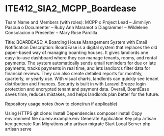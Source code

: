 # ITE412_SIA2_MCPP_Boardease
Team Name and Members (with roles): MCPP
o	Project Lead –  Jimmilyn Pascua
o	Documenter – Ruby Ann Maramot
o	Diagrammer – Wildelene Consolacion
o	Presenter –  Mary Rose Pardilla

Title: BOARDEASE: A Boarding House Management System with Email Notification
Description: BoardEase is a digital system that replaces the old paper-based way of managing boarding houses. It gives landlords one easy-to-use dashboard where they can manage tenants, rooms, and rental payments.
The system automatically sends email reminders for due or late payments, tracks payments in real time, and lets landlords filter data for financial reviews. They can also create detailed reports for monthly, quarterly, or yearly use.
With visual charts, landlords can quickly see tenant distribution and finances. Security is built in with Laravel Breeze login protection and encrypted tenant and payment data. Overall, BoardEase saves time, reduces mistakes, and helps landlords plan better for the future.

Repository usage notes (how to clone/run if applicable)

Using HTTPS git clone: 
Install Dependencies composer install
Copy environment file cp.env.example.env
Generate Application Key php artisan key:generate
Run Migrations php artisan  migrate
Start Local Server php artisan serve
